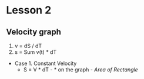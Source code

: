 # Lesson 2

## Velocity graph
1. v = dS / dT
2. s = Sum v(t) * dT

* Case 1. Constant Velocity
     * S = V * dT - 
      * on the graph - _Area of Rectangle_
     
